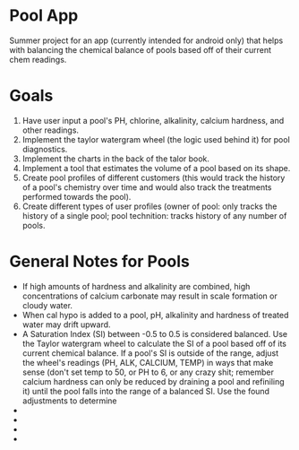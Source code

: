 # Pool App
Summer project for an app (currently intended for android only) that helps with balancing the chemical balance of pools based off of their current chem readings.


# Goals
<ol>
  <li>Have user input a pool's PH, chlorine, alkalinity, calcium hardness, and other readings.</li>
  <li>Implement the taylor watergram wheel (the logic used behind it) for pool diagnostics.</li>
  <li>Implement the charts in the back of the talor book.</li>
  <li>Implement a tool that estimates the volume of a pool based on its shape.</li>
  <li>Create pool profiles of different customers (this would track the history of a pool's chemistry over time and would also track the treatments performed towards the pool).</li>
  <li>Create different types of user profiles (owner of pool: only tracks the history of a single pool; pool technition: tracks history of any number of pools.</li>
</ol>
  
# General Notes for Pools
<ul>
  <li> If high amounts of hardness and alkalinity are combined, high concentrations of calcium carbonate may result in scale formation or cloudy water.</li>
  <li> When cal hypo is added to a pool, pH, alkalinity and hardness of treated water may drift upward.</li>
  <li> A Saturation Index (SI) between -0.5 to 0.5 is considered balanced. Use the Taylor watergram wheel to calculate the SI of a pool based off of its current chemical balance. If a pool's SI is outside of the range, adjust the wheel's readings (PH, ALK, CALCIUM, TEMP) in ways that make sense (don't set temp to 50, or PH to 6, or any crazy shit; remember calcium hardness can only be reduced by draining a pool and refiniling it) until the pool falls into the range of a balanced SI. Use the found adjustments to determine<li>
  <li></li>
  <li></li>
  <li></li>
</ul>
  
